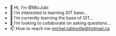 - 👋 Hi, I’m @MicJubi
- 👀 I’m interested in learning GIT base...
- 🌱 I’m currently learning the base of GIT...
- 💞️ I’m looking to collaborate on asking questions...
- 📫 How to reach me michel.jubinville@hotmail.ca

<!---
MicJubi/MicJubi is a ✨ special ✨ repository because its `README.md` (this file) appears on your GitHub profile.
You can click the Preview link to take a look at your changes.
--->

